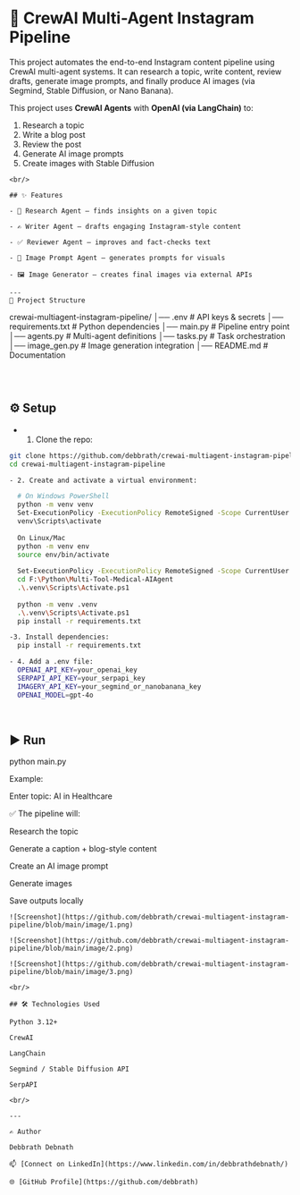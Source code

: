 # 🧠 CrewAI Multi-Agent Instagram Pipeline 

This project automates the end-to-end Instagram content pipeline using CrewAI multi-agent systems.
It can research a topic, write content, review drafts, generate image prompts, and finally produce AI images (via Segmind, Stable Diffusion, or Nano Banana).

This project uses **CrewAI Agents** with **OpenAI (via LangChain)** to:
1. Research a topic
2. Write a blog post
3. Review the post
4. Generate AI image prompts
5. Create images with Stable Diffusion


```
<br/>

## ✨ Features

- 🧠 Research Agent – finds insights on a given topic

- ✍️ Writer Agent – drafts engaging Instagram-style content

- ✅ Reviewer Agent – improves and fact-checks text

- 🎨 Image Prompt Agent – generates prompts for visuals

- 🖼️ Image Generator – creates final images via external APIs

---
📂 Project Structure

```
crewai-multiagent-instagram-pipeline/
│── .env                # API keys & secrets
│── requirements.txt    # Python dependencies
│── main.py             # Pipeline entry point
│── agents.py           # Multi-agent definitions
│── tasks.py            # Task orchestration
│── image_gen.py        # Image generation integration
│── README.md           # Documentation

```
```
<br/>

## ⚙️ Setup

- 1. Clone the repo:
     
```bash
git clone https://github.com/debbrath/crewai-multiagent-instagram-pipeline.git
cd crewai-multiagent-instagram-pipeline

- 2. Create and activate a virtual environment:

  # On Windows PowerShell
  python -m venv venv
  Set-ExecutionPolicy -ExecutionPolicy RemoteSigned -Scope CurrentUser
  venv\Scripts\activate
  
  On Linux/Mac
  python -m venv env
  source env/bin/activate
  
  Set-ExecutionPolicy -ExecutionPolicy RemoteSigned -Scope CurrentUser
  cd F:\Python\Multi-Tool-Medical-AIAgent
  .\.venv\Scripts\Activate.ps1
  
  python -m venv .venv
  .\.venv\Scripts\Activate.ps1
  pip install -r requirements.txt

-3. Install dependencies:
  pip install -r requirements.txt

- 4. Add a .env file:
  OPENAI_API_KEY=your_openai_key
  SERPAPI_API_KEY=your_serpapi_key
  IMAGERY_API_KEY=your_segmind_or_nanobanana_key
  OPENAI_MODEL=gpt-4o

```
<br/>

## ▶️ Run 

python main.py

Example:

Enter topic: AI in Healthcare


✅ The pipeline will:

Research the topic

Generate a caption + blog-style content

Create an AI image prompt

Generate images

Save outputs locally

```
![Screenshot](https://github.com/debbrath/crewai-multiagent-instagram-pipeline/blob/main/image/1.png)
```

```
![Screenshot](https://github.com/debbrath/crewai-multiagent-instagram-pipeline/blob/main/image/2.png)
```

```
![Screenshot](https://github.com/debbrath/crewai-multiagent-instagram-pipeline/blob/main/image/3.png)
```

```
<br/>

## 🛠 Technologies Used

Python 3.12+

CrewAI

LangChain

Segmind / Stable Diffusion API

SerpAPI

<br/>

---

✍️ Author

Debbrath Debnath

📫 [Connect on LinkedIn](https://www.linkedin.com/in/debbrathdebnath/)

🌐 [GitHub Profile](https://github.com/debbrath) 




